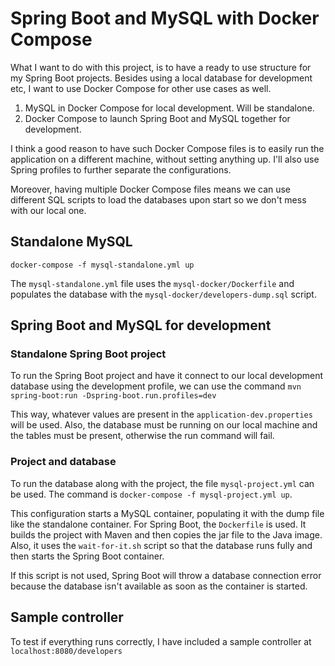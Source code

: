 # Spring Boot and MySQL with Docker Compose

What I want to do with this project, is to have a ready to use structure for my Spring Boot projects. Besides using a local database for development etc, I want to use Docker Compose for other use cases as well.

1. MySQL in Docker Compose for local development. Will be standalone.
2. Docker Compose to launch Spring Boot and MySQL together for development.

I think a good reason to have such Docker Compose files is to easily run the application on a different machine, without setting anything up. I'll also use Spring profiles to further separate the configurations.

Moreover, having multiple Docker Compose files means we can use different SQL scripts to load the databases upon start so we don't mess with our local one.

## Standalone MySQL
`docker-compose -f mysql-standalone.yml up`

The `mysql-standalone.yml` file uses the `mysql-docker/Dockerfile` and populates the database with the `mysql-docker/developers-dump.sql` script.

## Spring Boot and MySQL for development
### Standalone Spring Boot project
To run the Spring Boot project and have it connect to our local development database using the development profile, we can use the command `mvn spring-boot:run -Dspring-boot.run.profiles=dev`

This way, whatever values are present in the `application-dev.properties` will be used. Also, the database must be running on our local machine and the tables must be present, otherwise the run command will fail.

### Project and database
To run the database along with the project, the file `mysql-project.yml` can be used. The command is `docker-compose -f mysql-project.yml up`.

This configuration starts a MySQL container, populating it with the dump file like the standalone container. For Spring Boot, the `Dockerfile` is used. It builds the project with Maven and then copies the jar file to the Java image. Also, it uses the `wait-for-it.sh` script so that the database runs fully and then starts the Spring Boot container.

If this script is not used, Spring Boot will throw a database connection error because the database isn't available as soon as the container is started.

## Sample controller
To test if everything runs correctly, I have included a sample controller at `localhost:8080/developers`
